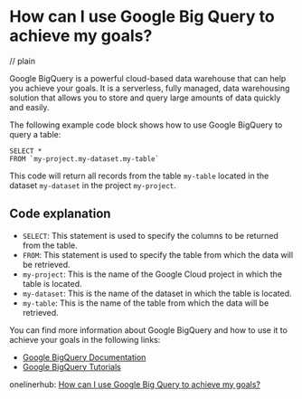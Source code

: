 # How can I use Google Big Query to achieve my goals?
// plain

Google BigQuery is a powerful cloud-based data warehouse that can help you achieve your goals. It is a serverless, fully managed, data warehousing solution that allows you to store and query large amounts of data quickly and easily.

The following example code block shows how to use Google BigQuery to query a table:

```
SELECT *
FROM `my-project.my-dataset.my-table`
```

This code will return all records from the table `my-table` located in the dataset `my-dataset` in the project `my-project`.

## Code explanation


- `SELECT`: This statement is used to specify the columns to be returned from the table.
- `FROM`: This statement is used to specify the table from which the data will be retrieved.
- `my-project`: This is the name of the Google Cloud project in which the table is located.
- `my-dataset`: This is the name of the dataset in which the table is located.
- `my-table`: This is the name of the table from which the data will be retrieved.

You can find more information about Google BigQuery and how to use it to achieve your goals in the following links:

- [Google BigQuery Documentation](https://cloud.google.com/bigquery/docs)
- [Google BigQuery Tutorials](https://cloud.google.com/bigquery/tutorials)

onelinerhub: [How can I use Google Big Query to achieve my goals?](https://onelinerhub.com/google-big-query/how-can-i-use-google-big-query-to-achieve-my-goals)